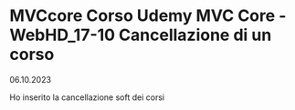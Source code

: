 # MVCcore Corso Udemy MVC Core - WebHD_17-10 Cancellazione di un corso
06.10.2023

Ho inserito la cancellazione soft dei corsi